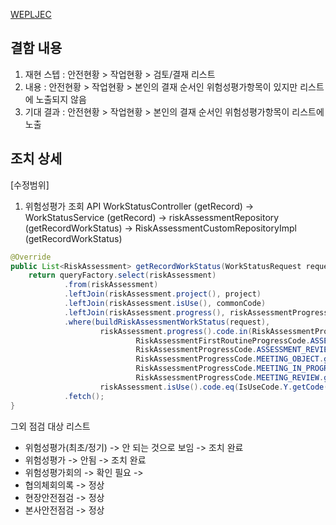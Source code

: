 [WEPLJEC](https://wepljec.ldcc.co.kr/project/164/stabilization/defect/detail/11733)
## 결함 내용
1. 재현 스텝 : 안전현황 > 작업현황 > 검토/결재 리스트
2. 내용 : 안전현황 > 작업현황 > 본인의 결재 순서인 위험성평가항목이 있지만 리스트에 노출되지 않음
3. 기대 결과 : 안전현황 > 작업현황 > 본인의 결재 순서인 위험성평가항목이 리스트에 노출

## 조치 상세

[수정범위]

1. 위험성평가 조회 API
WorkStatusController (getRecord) 
-> WorkStatusService (getRecord) 
-> riskAssessmentRepository (getRecordWorkStatus)
-> RiskAssessmentCustomRepositoryImpl (getRecordWorkStatus)

```java
@Override  
public List<RiskAssessment> getRecordWorkStatus(WorkStatusRequest request) {  
    return queryFactory.select(riskAssessment)  
            .from(riskAssessment)  
            .leftJoin(riskAssessment.project(), project)  
            .leftJoin(riskAssessment.isUse(), commonCode)  
            .leftJoin(riskAssessment.progress(), riskAssessmentProgress)  
            .where(buildRiskAssessmentWorkStatus(request),  
                    riskAssessment.progress().code.in(RiskAssessmentProgressCode.WORK_APPROVAL.getCode(),  
                            RiskAssessmentFirstRoutineProgressCode.ASSESSMENT_COMPLETE.getCode(),  
                            RiskAssessmentProgressCode.ASSESSMENT_REVIEW.getCode(),  
                            RiskAssessmentProgressCode.MEETING_OBJECT.getCode(),  
                            RiskAssessmentProgressCode.MEETING_IN_PROGRESS.getCode(),  
                            RiskAssessmentProgressCode.MEETING_REVIEW.getCode()),  
                    riskAssessment.isUse().code.eq(IsUseCode.Y.getCode()))  
            .fetch();  
}
```


그외 점검 대상 리스트
- 위험성평가(최초/정기) -> 안 되는 것으로 보임  -> 조치 완료
- 위험성평가 -> 안됨 -> 조치 완료
- 위험성평가회의 -> 확인 필요 -> 
- 협의체회의록 -> 정상
- 현장안전점검 -> 정상
- 본사안전점검 -> 정상